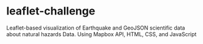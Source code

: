 # leaflet-challenge
Leaflet-based visualization of Earthquake and GeoJSON scientific data about natural hazards Data. Using Mapbox API, HTML, CSS, and JavaScript
